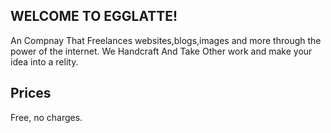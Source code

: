 ## WELCOME TO EGGLATTE!
 An Compnay That Freelances websites,blogs,images and more through the power of the internet.
We Handcraft And Take Other work and make your idea into a relity.

## Prices

Free, no charges.
